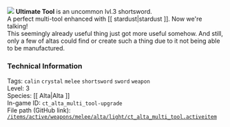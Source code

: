 ![ ](https://raw.githubusercontent.com/Ceterai/Enternia/main/items/active/weapons/melee/alta/light/ct_alta_multi_tool_2.png) **Ultimate Tool** is an uncommon lvl.3 shortsword.  
A perfect multi-tool enhanced with [[ stardust|stardust ]]. Now we're talking!  
This seemingly already useful thing just got more useful somehow. And still, only a few of altas could find or create such a thing due to it not being able to be manufactured.

### Technical Information

Tags: `calin` `crystal` `melee` `shortsword` `sword` `weapon`  
Level: 3  
Species: [[ Alta|Alta ]]  
In-game ID: `ct_alta_multi_tool-upgrade`  
File path (GitHub link): [`/items/active/weapons/melee/alta/light/ct_alta_multi_tool.activeitem`](https://github.com/Ceterai/Enternia/blob/main/items/active/weapons/melee/alta/light/ct_alta_multi_tool.activeitem)
